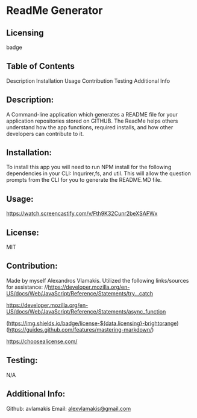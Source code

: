 # ReadMe Generator

## Licensing
badge

## Table of Contents
  Description
  Installation
  Usage
  Contribution
  Testing
  Additional Info
  
## Description:
A Command-line application which generates a README file for your application repositories stored on GITHUB. The ReadMe helps others understand how the app functions, required installs, and how other developers can contribute to it.

## Installation:
To install this app you will need to run NPM install for the following dependencies in your CLI: Inqurirer,fs, and util. This will allow the question prompts from the CLI for you to generate the README.MD file.

## Usage:
https://watch.screencastify.com/v/Fth9K32Cunr2beXSAFWx

## License:
MIT

## Contribution:
Made by myself Alexandros Vlamakis. 
Utilized the following links/sources for assistance:
//https://developer.mozilla.org/en-US/docs/Web/JavaScript/Reference/Statements/try...catch 

https://developer.mozilla.org/en-US/docs/Web/JavaScript/Reference/Statements/async_function 

(https://img.shields.io/badge/license-${data.licensing}-brightorange) (https://guides.github.com/features/mastering-markdown/) 

https://choosealicense.com/

## Testing:
N/A

## Additional Info:
Github: avlamakis
Email: alexvlamakis@gmail.com
